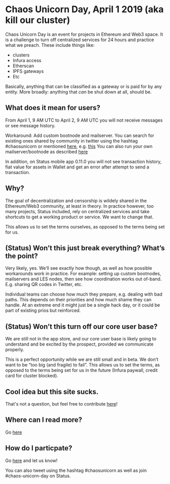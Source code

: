 # Chaos Unicorn Day, April 1 2019 (aka kill our cluster)

Chaos Unicorn Day is an event for projects in Ethereum and Web3 space. It is a challenge to turn off centralized services for 24 hours and practice what we preach. These include things like:

- clusters
- Infura access
- Etherscan
- IPFS gateways
- Etc

Basically, anything that can be classified as a gateway or is paid for by any entity. More broadly: anything that _can_ be shut down at all, should be.

## What does it mean for users?

From April 1, 9 AM UTC to April 2, 9 AM UTC you will not receive messages or see message history. 

Workaround: Add custom bootnode and mailserver. You can search for existing ones shared by community in twitter using the hashtag #chaosunicorn or mentioned [here](https://discuss.status.im/t/chaos-unicorn-day-april-1-2019-aka-kill-our-cluster/974/), e.g. [this](https://gist.github.com/jacqueswww/3ddfc5ecfa09ecea702744ab15a2200d) You can also run your own mailserver/bootnode as described [here](https://our.status.im/bulletproofing-against-chaos-unicorns-with-status-on-arm/)

In addition, on Status mobile app 0.11.0 you will not see transaction history, fiat value for assets in Wallet and get an error after attempt to send a transaction.

## Why?

The goal of decentralization and censorship is wildely shared in the Ethereum/Web3 community, at least in theory. In practice however, too many projects, Status included, rely on centralized services and take shortcuts to get a working product or service. We want to change that.

This allows us to set the terms ourselves, as opposed to the terms being set for us.

## (Status) Won’t this just break everything? What’s the point?
Very likely, yes. We’ll see exactly how though, as well as how possible workarounds work in practice. For example: setting up custom bootnodes, mailservers and LES nodes, then see how coordination works out of-band. E.g. sharing QR codes in Twitter, etc.

Individual teams can choose how much they prepare, e.g. dealing with bad paths. This depends on their priorities and how much shame they can handle. At an extreme end it might just be a single hack day, or it could be part of existing prios but reinforced.

## (Status) Won’t this turn off our core user base?
We are still not in the app store, and our core user base is likely going to understand and be excited by the prospect, provided we communicate properly.

This is a perfect opportunity while we are still small and in beta. We don’t want to be “too big (and fragile) to fail”. This allows us to set the terms, as opposed to the terms being set for us in the future (Infura paywall, credit card for cluster blocked).

## Cool idea but this site sucks.
That's not a question, but feel free to contribute [here](https://github.com/status-im/chaos-unicorn-day)!

## Where can I read more?
Go [here](https://discuss.status.im/t/chaos-unicorn-day-april-1-2019-aka-kill-our-cluster/974/)

## How do I particpate?
Go [here](https://discuss.status.im/t/chaos-unicorn-day-april-1-2019-aka-kill-our-cluster/974/) and let us know!

You can also tweet using the hashtag #chaosunicorn as well as join #chaos-unicorn-day on Status.
